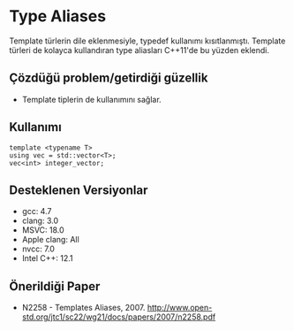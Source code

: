 # Type Aliases

Template türlerin dile eklenmesiyle, typedef kullanımı kısıtlanmıştı. Template türleri de kolayca kullandıran type aliasları C++11'de bu yüzden eklendi.

## Çözdüğü problem/getirdiği güzellik

- Template tiplerin de kullanımını sağlar.

## Kullanımı

    template <typename T>
    using vec = std::vector<T>;
    vec<int> integer_vector;

## Desteklenen Versiyonlar

- gcc: 4.7
- clang: 3.0
- MSVC: 18.0
- Apple clang: All
- nvcc: 7.0
- Intel C++: 12.1

## Önerildiği Paper

- N2258 - Templates Aliases, 2007. http://www.open-std.org/jtc1/sc22/wg21/docs/papers/2007/n2258.pdf